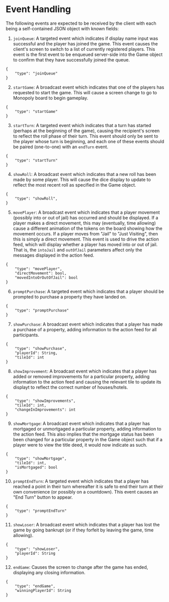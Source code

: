 # Event Handling

The following events are expected to be received by the client with each being a self-contained JSON object with known fields:
1. `joinQueue`: A targeted event which indicates if display name input was successful and the player has joined the game. This event causes the client's screen to switch to a list of currently registered players. This event is the first event to be enqueued server-side into the Game object to confirm that they have successfully joined the queue.
```
{
	"type": "joinQueue"
}
```
2. `startGame`: A broadcast event which indicates that one of the players has requested to start the game. This will cause a screen change to go to Monopoly board to begin gameplay.
```
{
	"type": "startGame"
}
```
3. `startTurn`: A targeted event which indicates that a turn has started (perhaps at the beginning of the game), causing the recipient's screen to reflect the roll phase of their turn. This event should only be sent to the player whose turn is beginning, and each one of these events should be paired (one-to-one) with an `endTurn` event.
```
{
	"type": "startTurn"
}
```
4. `showRoll`: A broadcast event which indicates that a new roll has been made by some player. This will cause the dice display to update to reflect the most recent roll as specified in the Game object.
```
{
	"type": "showRoll",
}
```
5. `movePlayer`: A broadcast event which indicates that a player movement (possibly into or out of jail) has occurred and should be displayed. If a player makes a direct movement, this may (eventually, time allowing) cause a different animation of the tokens on the board showing how the movement occurs. If a player moves from "Jail" to "Just Visiting", then this is simply a direct movement. This event is used to drive the action feed, which will display whether a player has moved into or out of jail. That is, the `intoJail` and `outOfJail` parameters affect only the messages displayed in the action feed.
```
{
	"type": "movePlayer",
	"directMovement": bool,
	"movedIntoOrOutOfJail": bool
}
```
6. `promptPurchase`: A targeted event which indicates that a player should be prompted to purchase a property they have landed on.
```
{
	"type": "promptPurchase"
}
```
7.  `showPurchase`: A broadcast event which indicates that a player has made a purchase of a property, adding information to the action feed for all participants.
```
{
	"type": "showPurchase",
	"playerId": String,
	"tileId": int
}
```
8.  `showImprovement`: A broadcast event which indicates that a player has added or removed improvements for a particular property, adding information to the action feed and causing the relevant tile to update its displayt to reflect the correct number of houses/hotels.
```
{
	"type": "showImprovements",
	"tileId": int,
	"changeInImprovements": int
}
```
9.  `showMortgage`: A broadcast event which indicates that a player has mortgaged or unmortgaged a particular property, adding information to the action feed. This also implies that the mortgage status has been been changed for a particular property in the Game object such that if a player were to view the title deed, it would now indicate as such.
```
{
	"type": "showMortgage",
	"tileId": int,
	"isMortgaged": bool
}
```
10.  `promptEndTurn`: A targeted event which indicates that a player has reached a point in their turn whereafter it is safe to end their turn at their own convenience (or possibly on a countdown). This event causes an "End Turn" button to appear.
```
{
	"type": "promptEndTurn"
}
```
11.  `showLoser`: A broadcast event which indicates that a player has lost the game by going bankrupt (or if they forfeit by leaving the game, time allowing).
```
{
	"type": "showLoser",
	"playerId": String
}
```
12.  `endGame`: Causes the screen to change after the game has ended, displaying any closing information.
```
{
	"type": "endGame",
	"winningPlayerId": String
}
```
